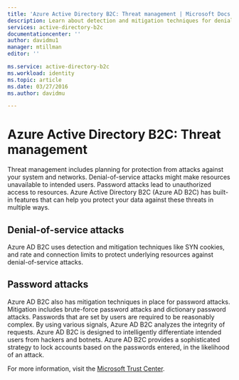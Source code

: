 ```yaml
---
title: 'Azure Active Directory B2C: Threat management | Microsoft Docs'
description: Learn about detection and mitigation techniques for denial-of-service attacks and password attacks in Azure Active Directory B2C.
services: active-directory-b2c
documentationcenter: ''
author: davidmu1
manager: mtillman
editor: ''

ms.service: active-directory-b2c
ms.workload: identity
ms.topic: article
ms.date: 03/27/2016
ms.author: davidmu

---
```

# Azure Active Directory B2C: Threat management

Threat management includes planning for protection from attacks against your system and networks. Denial-of-service attacks might make resources unavailable to intended users. Password attacks lead to unauthorized access to resources. Azure Active Directory B2C (Azure AD B2C) has built-in features that can help you protect your data against these threats in multiple ways.

## Denial-of-service attacks

Azure AD B2C uses detection and mitigation techniques like SYN cookies, and rate and connection limits to protect underlying resources against denial-of-service attacks.

## Password attacks

Azure AD B2C also has mitigation techniques in place for password attacks. Mitigation includes brute-force password attacks and dictionary password attacks. Passwords that are set by users are required to be reasonably complex. By using various signals, Azure AD B2C analyzes the integrity of requests. Azure AD B2C is designed to intelligently differentiate intended users from hackers and botnets. Azure AD B2C provides a sophisticated strategy to lock accounts based on the passwords entered, in the likelihood of an attack.

For more information, visit the [Microsoft Trust Center](https://www.microsoft.com/trustcenter/security/threatmanagement).
